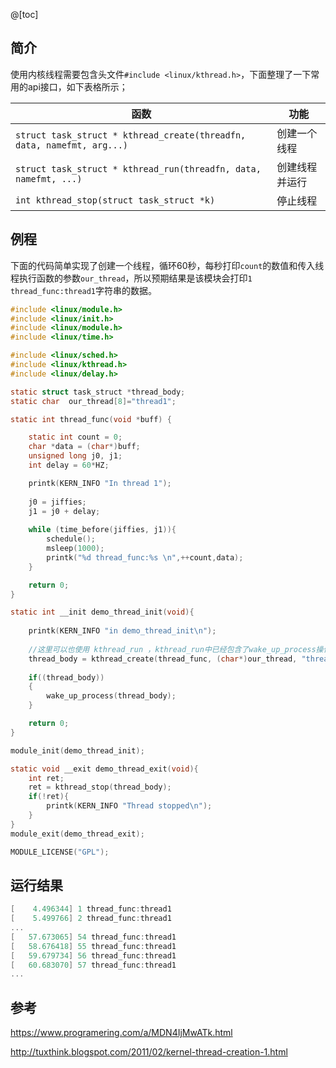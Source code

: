﻿@[toc]
## 简介

使用内核线程需要包含头文件`#include <linux/kthread.h>`，下面整理了一下常用的api接口，如下表格所示；

| 函数                                                         | 功能           |
| ------------------------------------------------------------ | -------------- |
| `struct task_struct * kthread_create(threadfn, data, namefmt, arg...) ` | 创建一个线程   |
| `struct task_struct * kthread_run(threadfn, data, namefmt, ...)` | 创建线程并运行 |
| `int kthread_stop(struct task_struct *k)`                    | 停止线程       |



## 例程

下面的代码简单实现了创建一个线程，循环60秒，每秒打印`count`的数值和传入线程执行函数的参数`our_thread`，所以预期结果是该模块会打印`1 thread_func:thread1`字符串的数据。

```c
#include <linux/module.h>
#include <linux/init.h>
#include <linux/module.h>
#include <linux/time.h>

#include <linux/sched.h>
#include <linux/kthread.h>
#include <linux/delay.h>

static struct task_struct *thread_body;
static char  our_thread[8]="thread1";

static int thread_func(void *buff) {

	static int count = 0;
	char *data = (char*)buff;
	unsigned long j0, j1;
	int delay = 60*HZ;

	printk(KERN_INFO "In thread 1");
	
	j0 = jiffies;
	j1 = j0 + delay;
	
	while (time_before(jiffies, j1)){
		schedule();
		msleep(1000);
		printk("%d thread_func:%s \n",++count,data);
	}

	return 0;
}

static int __init demo_thread_init(void){
    
    printk(KERN_INFO "in demo_thread_init\n");
	
    //这里可以也使用 kthread_run ，kthread_run中已经包含了wake_up_process操作
    thread_body = kthread_create(thread_func, (char*)our_thread, "thread1");
	
    if((thread_body))
    {
        wake_up_process(thread_body);
    }

	return 0;
}

module_init(demo_thread_init);

static void __exit demo_thread_exit(void){
	int ret;
	ret = kthread_stop(thread_body);
	if(!ret){
		printk(KERN_INFO "Thread stopped\n"); 
	}
}
module_exit(demo_thread_exit);

MODULE_LICENSE("GPL");	
```



## 运行结果

```c
[    4.496344] 1 thread_func:thread1
[    5.499766] 2 thread_func:thread1
...
[   57.673065] 54 thread_func:thread1
[   58.676418] 55 thread_func:thread1
[   59.679734] 56 thread_func:thread1
[   60.683070] 57 thread_func:thread1
...
```



## 参考

https://www.programering.com/a/MDN4IjMwATk.html

http://tuxthink.blogspot.com/2011/02/kernel-thread-creation-1.html
